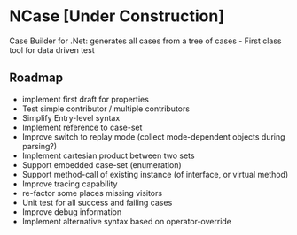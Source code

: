 # NCase [Under Construction]
Case Builder for .Net: generates all cases from a tree of cases - First class tool for data driven test

## Roadmap
- implement first draft for properties
- Test simple contributor / multiple contributors
- Simplify Entry-level syntax
- Implement reference to case-set
- Improve switch to replay mode (collect mode-dependent objects during parsing?)
- Implement cartesian product between two sets
- Support embedded case-set (enumeration)
- Support method-call of existing instance (of interface, or virtual method)
- Improve tracing capability
- re-factor some places missing visitors
- Unit test for all success and failing cases
- Improve debug information
- Implement alternative syntax based on operator-override